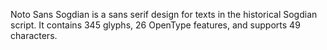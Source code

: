 Noto Sans Sogdian is a sans serif design for texts in the historical Sogdian script. It contains 345 glyphs, 26 OpenType features, and supports 49 characters.